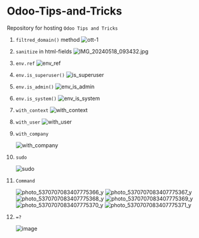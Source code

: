 # Odoo-Tips-and-Tricks

Repository for hosting `Odoo Tips and Tricks`

1. `filtred_domain()` method
![ott-1](https://github.com/SerhiiMiroshnychenko/Odoo-Tips-and-Tricks/assets/113379599/8834c50a-c6b5-4746-8de7-53978bb61d3e)

2. `sanitize` in html-fields
![IMG_20240518_093432.jpg](https://github.com/SerhiiMiroshnychenko/Odoo-Tips-and-Tricks/assets/113379599/850f59de-810b-4906-a92c-6c5b97435592)

3. `env.ref`
   ![env_ref](https://github.com/SerhiiMiroshnychenko/Odoo-Tips-and-Tricks/assets/113379599/c464f0f1-b158-4bcd-ae47-b1e8a8db0088)

4. `env.is_superuser()`
   ![is_superuser](https://github.com/SerhiiMiroshnychenko/Odoo-Tips-and-Tricks/assets/113379599/ceea504e-5d53-49bd-99f9-7d795b3b33b5)

5. `env.is_admin()`
   ![env_is_admin](https://github.com/SerhiiMiroshnychenko/Odoo-Tips-and-Tricks/assets/113379599/a51a2dee-3762-4ef2-86c9-fe9635aa38a7)

6. `env.is_system()`
   ![env_is_system](https://github.com/SerhiiMiroshnychenko/Odoo-Tips-and-Tricks/assets/113379599/132a66ee-6c78-4bfa-be98-18f2a2bcf669)

7. `with_context`
   ![with_context](https://github.com/SerhiiMiroshnychenko/Odoo-Tips-and-Tricks/assets/113379599/e5dde5ba-502e-4716-82b5-f9149031853b)

8. `with_user`
   ![with_user](https://github.com/SerhiiMiroshnychenko/Odoo-Tips-and-Tricks/assets/113379599/3eb09a26-cf6a-4123-a2b2-6a18a774d8bc)

9. `with_company`
    
    ![with_company](https://github.com/SerhiiMiroshnychenko/Odoo-Tips-and-Tricks/assets/113379599/8f77c95e-24a1-431d-949c-922d6908e8e9)

11. `sudo`
    
    ![sudo](https://github.com/SerhiiMiroshnychenko/Odoo-Tips-and-Tricks/assets/113379599/c618bea4-b1fe-43a9-a4ef-bd5b1de1f76c)

12. `Command`

    ![photo_5370707083407775366_y](https://github.com/SerhiiMiroshnychenko/Odoo-Tips-and-Tricks/assets/113379599/9fc5cefb-d58c-4154-9312-2c1931298857)
    ![photo_5370707083407775367_y](https://github.com/SerhiiMiroshnychenko/Odoo-Tips-and-Tricks/assets/113379599/7d0b59e2-bcbd-433b-bbe9-0095915a9fd2)
    ![photo_5370707083407775368_y](https://github.com/SerhiiMiroshnychenko/Odoo-Tips-and-Tricks/assets/113379599/be4269cf-07c2-4952-90bd-8f877dbbd198)
    ![photo_5370707083407775369_y](https://github.com/SerhiiMiroshnychenko/Odoo-Tips-and-Tricks/assets/113379599/6b6b0b23-57f7-41ab-8cd5-8e9fb44a228f)
    ![photo_5370707083407775370_y](https://github.com/SerhiiMiroshnychenko/Odoo-Tips-and-Tricks/assets/113379599/81543865-bbe3-4cad-8ece-f9f740340bff)
    ![photo_5370707083407775371_y](https://github.com/SerhiiMiroshnychenko/Odoo-Tips-and-Tricks/assets/113379599/913cdaf1-714e-4bd9-a919-5879aa5199d1)

13. `=?`
    
    ![image](https://github.com/SerhiiMiroshnychenko/Odoo-Tips-and-Tricks/assets/113379599/62560715-3631-41ce-aa56-4d7cc9f12658)
